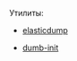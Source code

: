 Утилиты:

- [elasticdump](https://github.com/elasticsearch-dump/elasticsearch-dump/tree/master)

- [dumb-init](https://github.com/Yelp/dumb-init)